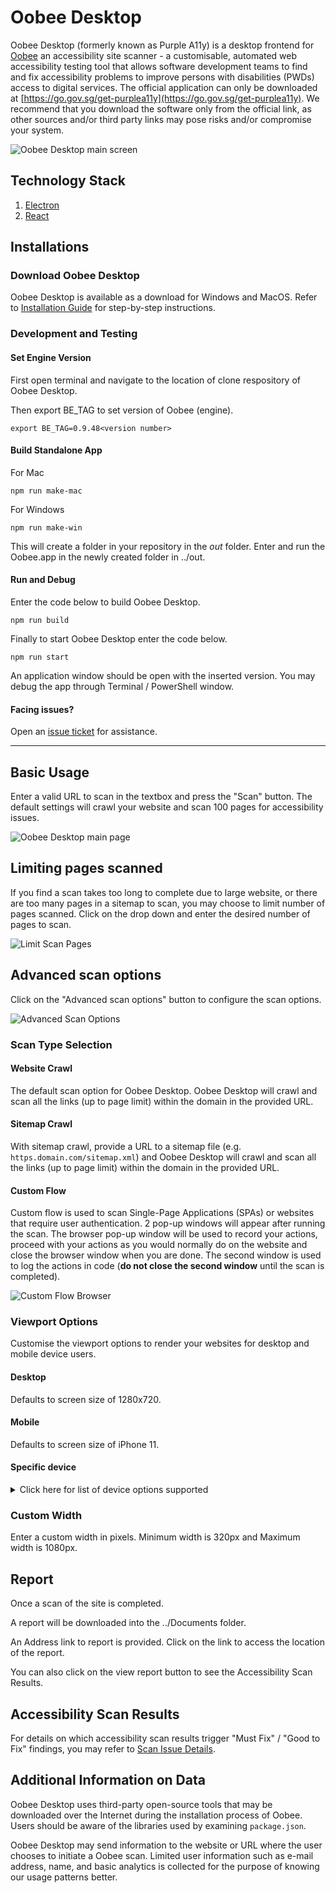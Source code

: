 # Oobee Desktop

Oobee Desktop (formerly known as Purple A11y) is a desktop frontend for [Oobee](https://github.com/GovTechSG/oobee) an accessibility site scanner - a customisable, automated web accessibility testing tool that allows software development teams to find and fix accessibility problems to improve persons with disabilities (PWDs) access to digital services. The official application can only be downloaded at [https://go.gov.sg/get-purplea11y](https://go.gov.sg/get-purplea11y). We recommend that you download the software only from the official link, as other sources and/or third party links may pose risks and/or compromise your system.

<img alt="Oobee Desktop main screen" src="https://github.com/GovTechSG/purple-a11y-desktop/assets/2021525/8eb8268e-80dd-4aff-b004-a4e7b8949ebc">

## Technology Stack

1. [Electron](https://www.electronjs.org/)
2. [React](https://react.dev/)

## Installations

### Download Oobee Desktop

Oobee Desktop is available as a download for Windows and MacOS. Refer to [Installation Guide](/INSTALLATION.md) for step-by-step instructions.

### Development and Testing

#### Set Engine Version
First open terminal and navigate to the location of clone respository of Oobee Desktop.

Then export BE_TAG to set version of Oobee (engine).

```shell
export BE_TAG=0.9.48<version number>
```
#### Build Standalone App
For Mac

```shell
npm run make-mac
```
For Windows

```shell
npm run make-win
```

This will create a folder in your repository in the *out* folder.
Enter and run the Oobee.app in the newly created folder in ../out.

#### Run and Debug
Enter the code below to build Oobee Desktop.

```shell
npm run build
```

Finally to start Oobee Desktop enter the code below.

```shell
npm run start
```

An application window should be open with the inserted version. You may debug the app through Terminal / PowerShell window.

#### Facing issues?

Open an [issue ticket](https://github.com/GovTechSG/oobee-desktop/issues) for assistance.

---


## Basic Usage

Enter a valid URL to scan in the textbox and press the "Scan" button.  The default settings will crawl your website and scan 100 pages for accessibility issues.

![Oobee Desktop main page](https://github.com/GovTechSG/purple-a11y-desktop/assets/2021525/7d114637-6337-4f68-a8a4-a7673c4601ef)

## Limiting pages scanned

If you find a scan takes too long to complete due to large website, or there are too many pages in a sitemap to scan, you may choose to limit number of pages scanned. Click on the drop down and enter the desired number of pages to scan.

![Limit Scan Pages](https://github.com/GovTechSG/purple-a11y-desktop/assets/2021525/4bfb1125-138e-4720-9db0-a046a4b1f495)

## Advanced scan options

Click on the "Advanced scan options" button to configure the scan options.

![Advanced Scan Options](https://github.com/GovTechSG/purple-a11y-desktop/assets/2021525/caf2c1a6-1acf-433d-9843-3482666ac377)

### Scan Type Selection

#### Website Crawl

The default scan option for Oobee Desktop. Oobee Desktop will crawl and scan all the links (up to page limit) within the domain in the provided URL.

#### Sitemap Crawl

With sitemap crawl, provide a URL to a sitemap file (e.g. `https.domain.com/sitemap.xml`) and Oobee Desktop will crawl and scan all the links (up to page limit) within the domain in the provided URL.

#### Custom Flow

Custom flow is used to scan Single-Page Applications (SPAs) or websites that require user authentication. 2 pop-up windows will appear after running the scan. The browser pop-up window will be used to record your actions, proceed with your actions as you would normally do on the website and close the browser window when you are done. The second window is used to log the actions in code (**do not close the second window** until the scan is completed).

![Custom Flow Browser](https://github.com/GovTechSG/purple-a11y-desktop/assets/2021525/c5962e1d-80c4-430d-853f-37009302c19d)

### Viewport Options

Customise the viewport options to render your websites for desktop and mobile device users.

#### Desktop

Defaults to screen size of 1280x720.

#### Mobile

Defaults to screen size of iPhone 11.

#### Specific device

<details>
  <summary>Click here for list of device options supported</summary>

- "Desktop Chrome HiDPI"
- "Desktop Edge HiDPI"
- "Desktop Firefox HiDPI"
- "Desktop Safari"
- "Desktop Chrome"
- "Desktop Edge"
- "Desktop Firefox"
- "Blackberry PlayBook"
- "Blackberry PlayBook landscape"
- "BlackBerry Z30"
- "BlackBerry Z30 landscape"
- "Galaxy Note 3"
- "Galaxy Note 3 landscape"
- "Galaxy Note II"
- "Galaxy Note II landscape"
- "Galaxy S III"
- "Galaxy S III landscape"
- "Galaxy S5"
- "Galaxy S5 landscape"
- "Galaxy S8"
- "Galaxy S8 landscape"
- "Galaxy S9+"
- "Galaxy S9+ landscape"
- "Galaxy Tab S4"
- "Galaxy Tab S4 landscape"
- "iPad (gen 6)"
- "iPad (gen 6) landscape"
- "iPad (gen 7)"
- "iPad (gen 7) landscape"
- "iPad Mini"
- "iPad Mini landscape"
- "iPad Pro 11"
- "iPad Pro 11 landscape"
- "iPhone 6"
- "iPhone 6 landscape"
- "iPhone 6 Plus"
- "iPhone 6 Plus landscape"
- "iPhone 7"
- "iPhone 7 landscape"
- "iPhone 7 Plus"
- "iPhone 7 Plus landscape"
- "iPhone 8"
- "iPhone 8 landscape"
- "iPhone 8 Plus"
- "iPhone 8 Plus landscape"
- "iPhone SE"
- "iPhone SE landscape"
- "iPhone X"
- "iPhone X landscape"
- "iPhone XR"
- "iPhone XR landscape"
- "iPhone 11"
- "iPhone 11 landscape"
- "iPhone 11 Pro"
- "iPhone 11 Pro landscape"
- "iPhone 11 Pro Max"
- "iPhone 11 Pro Max landscape"
- "iPhone 12"
- "iPhone 12 landscape"
- "iPhone 12 Pro"
- "iPhone 12 Pro landscape"
- "iPhone 12 Pro Max"
- "iPhone 12 Pro Max landscape"
- "iPhone 12 Mini"
- "iPhone 12 Mini landscape"
- "iPhone 13"
- "iPhone 13 landscape"
- "iPhone 13 Pro"
- "iPhone 13 Pro landscape"
- "iPhone 13 Pro Max"
- "iPhone 13 Pro Max landscape"
- "iPhone 13 Mini"
- "iPhone 13 Mini landscape"
- "Kindle Fire HDX"
- "Kindle Fire HDX landscape"
- "LG Optimus L70"
- "LG Optimus L70 landscape"
- "Microsoft Lumia 550"
- "Microsoft Lumia 550 landscape"
- "Microsoft Lumia 950"
- "Microsoft Lumia 950 landscape"
- "Nexus 10"
- "Nexus 10 landscape"
- "Nexus 4"
- "Nexus 4 landscape"
- "Nexus 5"
- "Nexus 5 landscape"
- "Nexus 5X"
- "Nexus 5X landscape"
- "Nexus 6"
- "Nexus 6 landscape"
- "Nexus 6P"
- "Nexus 6P landscape"
- "Nexus 7"
- "Nexus 7 landscape"
- "Nokia Lumia 520"
- "Nokia Lumia 520 landscape"
- "Nokia N9"
- "Nokia N9 landscape"
- "Pixel 2"
- "Pixel 2 landscape"
- "Pixel 2 XL"
- "Pixel 2 XL landscape"
- "Pixel 3"
- "Pixel 3 landscape"
- "Pixel 4"
- "Pixel 4 landscape"
- "Pixel 4a (5G)"
- "Pixel 4a (5G) landscape"
- "Pixel 5"
- "Pixel 5 landscape"
- "Moto G4"
- "Moto G4 landscape"

</details>

### Custom Width

Enter a custom width in pixels. Minimum width is 320px and Maximum width is 1080px.

## Report
Once a scan of the site is completed. 

A report will be downloaded into the ../Documents folder.

An Address link to report is provided. Click on the link to access the location of the report. 

You can also click on the view report button to see the Accessibility Scan Results.

## Accessibility Scan Results
For details on which accessibility scan results trigger "Must Fix" / "Good to Fix" findings, you may refer to [Scan Issue Details](https://github.com/GovTechSG/oobee/blob/master/DETAILS.md).

## Additional Information on Data

Oobee Desktop uses third-party open-source tools that may be downloaded over the Internet during the installation process of Oobee. Users should be aware of the libraries used by examining `package.json`.

Oobee Desktop may send information to the website or URL where the user chooses to initiate a Oobee scan. Limited user information such as e-mail address, name, and basic analytics is collected for the purpose of knowing our usage patterns better.
